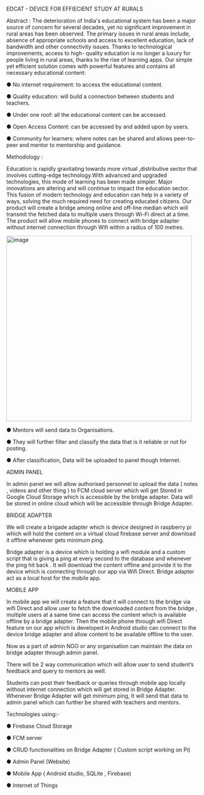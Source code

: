 EDCAT - DEVICE FOR EFFIECIENT STUDY AT RURALS

Abstract :
The deterioration of India's educational system has been a major source of concern for several decades, yet no significant improvement in rural areas has been observed. The primary issues in rural areas include, absence of appropriate schools and access to excellent education, lack of bandwidth and other connectivity issues. Thanks to technological improvements, access to high- quality education is no longer a luxury for people living in rural areas, thanks to the rise of learning apps. Our simple yet efficient solution comes with powerful features and contains all necessary educational content:

● No internet requirement: to access the educational content.

● Quality education: will build a connection between students and teachers.

● Under one roof: all the educational content can be accessed.

● Open Access Content: can be accessed by and added upon by users.

● Community for learners: where notes can be shared and allows peer-to-peer and mentor to mentorship and guidance.

Methodology :
 
Education is rapidly gravitating towards more virtual ,distributive sector that involves cutting-edge technology.With advanced and upgraded technologies, this mode of learning has been made simpler. Major innovations are altering and will continue to impact the education sector. This fusion of modern technology and education can help in a variety of ways, solving the much required need for creating educated citizens.
Our product will create a bridge among online and off-line median which will transmit the fetched data to multiple users through Wi-Fi direct at a time.
The product will allow mobile phones to connect with bridge adapter without internet connection through Wifi within a radius of 100 metres.

<img width="485" alt="image" src="https://user-images.githubusercontent.com/67583008/190897414-63a14d7b-1426-45c3-8b35-78b7895a7837.png">

● Mentors will send data to Organisations.

● They will further filter and classify the data that is it reliable or not for posting.

● After classification, Data will be uploaded to panel though Internet.

ADMIN PANEL

In admin panel we will allow authorised personnel to upload the data ( notes , videos and other thing ) to FCM cloud server which will get Stored in Google Cloud Storage which is accessible by the bridge adapter.
Data will be stored in online cloud which will be accessible through Bridge Adapter.

BRIDGE ADAPTER

We will create a brigade adapter which is device designed in raspberry pi which will hold the content on a virtual cloud firebase server and download it offline whenever gets minimum ping.

Bridge adapter is a device which is holding a wifi module and a custom script that is giving a ping at every second to the database and whenever the ping hit back . It will download the content offline and provide it to the device which is connecting through our app via Wifi Direct. Bridge adapter act as a local host for the mobile app.

MOBILE APP

In mobile app we will create a feature that it will connect to the bridge via wifi Direct and allow user to fetch the downloaded content from the bridge , multiple users at a same time can access the content which is available offline by a bridge adapter. Then the mobile phone through wifi Direct feature on our app which is developed in Android studio can connect to the device bridge adapter and allow content to be available offline to the user.

Now as a part of admin NGO or any organisation can maintain the data on bridge adapter through admin panel.

There will be 2 way communication which will allow user to send student’s feedback and query to mentors as well.

Students can post their feedback or queries through mobile app locally without internet connection which will get stored in Bridge Adapter. Whenever Bridge Adapter will get minimum ping, It will send that data to admin panel which can further be shared with teachers and mentors.

Technologies using:-

● Firebase Cloud Storage

● FCM server

● CRUD functionalities on Bridge Adapter ( Custom script working on Pi)

● Admin Panel (Website)

● Mobile App ( Android studio, SQLite , Firebase)

● Internet of Things
 
